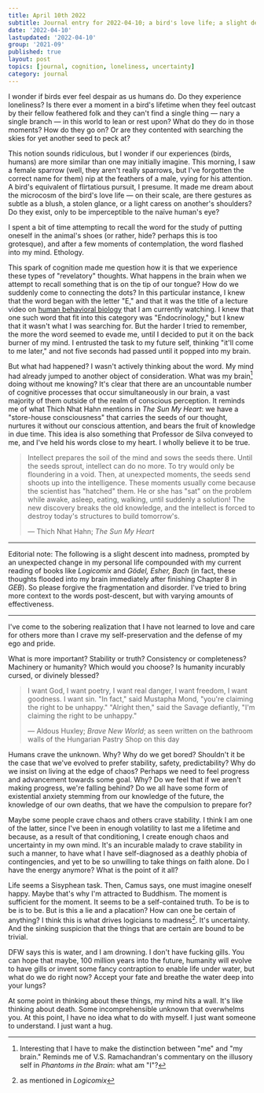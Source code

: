 ```yaml
---
title: April 10th 2022
subtitle: Journal entry for 2022-04-10; a bird's love life; a slight descent into madness
date: '2022-04-10'
lastupdated: '2022-04-10'
group: '2021-09'
published: true
layout: post
topics: [journal, cognition, loneliness, uncertainty]
category: journal
---
```


I wonder if birds ever feel despair as us humans do. Do they experience loneliness? Is there ever a moment in a bird's lifetime when they feel outcast by their fellow feathered folk and they can't find a single thing — nary a single branch — in this world to lean or rest upon? What do they do in those moments? How do they go on? Or are they contented with searching the skies for yet another seed to peck at? 

This notion sounds ridiculous, but I wonder if our experiences (birds, humans) are more similar than one may initially imagine. This morning, I saw a female sparrow (well, they aren't really sparrows, but I've forgotten the correct name for them) nip at the feathers of a male, vying for his attention. A bird's equivalent of flirtatious pursuit, I presume. It made me dream about the microcosm of the bird's love life — on their scale, are there gestures as subtle as a blush, a stolen glance, or a light caress on another's shoulders? Do they exist, only to be imperceptible to the naïve human's eye? 

I spent a bit of time attempting to recall the word for the study of putting oneself in the animal's shoes (or rather, hide? perhaps this is too grotesque), and after a few moments of contemplation, the word flashed into my mind. Ethology.

This spark of cognition made me question how it is that we experience these types of "revelatory" thoughts. What happens in the brain when we attempt to recall something that is on the tip of our tongue? How do we suddenly come to connecting the dots? In this particular instance, I knew that the word began with the letter "E," and that it was the title of a lecture video on [human behavioral biology](https://www.youtube.com/watch?v=NNnIGh9g6fA) that I am currently watching. I knew that one such word that fit into this category was "Endocrinology," but I knew that it wasn't what I was searching for. But the harder I tried to remember, the more the word seemed to evade me, until I decided to put it on the back burner of my mind. I entrusted the task to my future self, thinking "it'll come to me later," and not five seconds had passed until it popped into my brain. 

But what had happened? I wasn't actively thinking about the word. My mind had already jumped to another object of consideration. What was my brain[^brain] doing without me knowing? It's clear that there are an uncountable number of cognitive processes that occur simultaneously in our brain, a vast majority of them outside of the realm of conscious perception. It reminds me of what Thich Nhat Hahn mentions in *The Sun My Heart*: we have a "store-house consciousness" that carries the seeds of our thought, nurtures it without our conscious attention, and bears the fruit of knowledge in due time. This idea is also something that Professor de Silva conveyed to me, and I've held his words close to my heart. I wholly believe it to be true. 

[^brain]: Interesting that I have to make the distinction between "me" and "my brain." Reminds me of V.S. Ramachandran's commentary on the illusory self in *Phantoms in the Brain*: what am "I"? 

<div class='epigraph'>

> Intellect prepares the soil of the mind and sows the seeds there. Until the seeds sprout, intellect can do no more. To try would only be floundering in a void. Then, at unexpected moments, the seeds send shoots up into the intelligence.  These moments usually come because the scientist has "hatched" them. He or she has "sat" on the problem while awake, asleep, eating, walking, until suddenly a solution! The new discovery breaks the old knowledge, and the intellect is forced to destroy today's structures to build tomorrow's. <footer> — Thich Nhat Hahn; *The Sun My Heart* </footer>

</div>

---
<span class='newthought'> Editorial note:</span> 
The following is a slight descent into madness, prompted by an unexpected change in my personal life compounded with my current reading of books like *Logicomix* and *Gödel, Esher, Bach* (in fact, these thoughts flooded into my brain immediately after finishing Chapter 8 in *GEB*).  So please forgive the fragmentation and disorder. I've tried to bring more context to the words post-descent, but with varying amounts of effectiveness.

---

I've come to the sobering realization that I have not learned to love and care for others more than I crave my self-preservation and the defense of my ego and pride. 

What is more important? Stability or truth? Consistency or completeness? Machinery or humanity? Which would you choose? Is humanity incurably cursed, or divinely blessed? 

<div class='epigraph'>

> I want God, I want poetry, I want real danger, I want freedom, I want goodness. I want sin. "In fact," said Mustapha Mond, "you're claiming the right to be unhappy." "Alright then," said the Savage defiantly, "I'm claiming the right to be unhappy." <footer> — Aldous Huxley; *Brave New World*; as seen written on the bathroom walls of the Hungarian Pastry Shop on this day </footer>

</div>

Humans crave the unknown. Why? Why do we get bored? Shouldn't it be the case that we've evolved to prefer stability, safety, predictability? Why do we insist on living at the edge of chaos? Perhaps we need to feel progress and advancement towards some goal. Why? Do we feel that if we aren't making progress, we're falling behind? Do we all have some form of existential anxiety stemming from our knowledge of the future, the knowledge of our own deaths, that we have the compulsion to prepare for?  

Maybe some people crave chaos and others crave stability. I think I am one of the latter, since I've been in enough volatility to last me a lifetime and because, as a result of that conditioning, I create enough chaos and uncertainty in my own mind. 
It's an incurable malady to crave stability in such a manner, to have what I have self-diagnosed as a deathly phobia of contingencies, and yet to be so unwilling to take things on faith alone. Do I have the energy anymore? What is the point of it all? 

Life seems a Sisyphean task. Then, Camus says, one must imagine oneself happy. Maybe that's why I'm attracted to Buddhism. The moment is sufficient for the moment. It seems to be a self-contained truth. To be is to be is to be. But is this a lie and a placation? How can one be certain of anything? 
I think this is what drives logicians to madness[^logicomix]. It's uncertainty. And the sinking suspicion that the things that are certain are bound to be trivial.

[^logicomix]: as mentioned in *Logicomix*

DFW says this is water, and I am drowning. I don't have fucking gills. You can hope that maybe, 100 million years into the future, humanity will evolve to have gills or invent some fancy contraption to enable life under water, but what do we do right now? Accept your fate and breathe the water deep into your lungs?

At some point in thinking about these things, my mind hits a wall. It's like thinking about death. Some incomprehensible unknown that overwhelms you. At this point, I have no idea what to do with myself. I just want someone to understand. I just want a hug. 